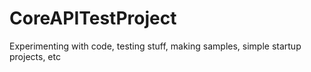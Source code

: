 # CoreAPITestProject
Experimenting with code, testing stuff, making samples, simple startup projects, etc
